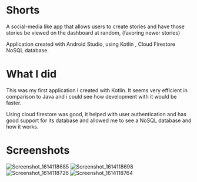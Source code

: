 # Shorts
A social-media like app that allows users to create stories and have those stories be viewed on the dashboard at random, (favoring newer stories)

Application created with Android Studio, using Kotlin , Cloud Firestore NoSQL database.

# What I did
This was my first application I created with Kotlin. It seems very efficient in comparison to Java and i could see how development with it would be faster.

Using cloud firestore was good, it helped with user authentication and has good support for its database and allowed me to see a NoSQL database and how it works.

# Screenshots

![Screenshot_1614118685](https://user-images.githubusercontent.com/68916597/109029443-d7a1b780-7690-11eb-84f2-a9752bf8fda8.png)
![Screenshot_1614118698](https://user-images.githubusercontent.com/68916597/109029456-da9ca800-7690-11eb-8c2e-5a490bdd4b13.png)
![Screenshot_1614118726](https://user-images.githubusercontent.com/68916597/109029463-dbcdd500-7690-11eb-927a-a8a26f66d4f6.png)
![Screenshot_1614118764](https://user-images.githubusercontent.com/68916597/109029468-dd979880-7690-11eb-8703-f3f777e102e7.png)

